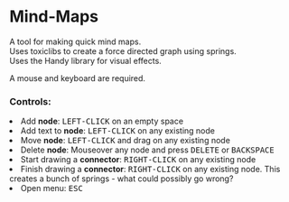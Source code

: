 # Mind-Maps
A tool for making quick mind maps.  
Uses toxiclibs to create a force directed graph using springs.  
Uses the Handy library for visual effects.

A mouse and keyboard are required.
<h3>Controls:</h3>
<li>Add <b>node</b>: <tt>LEFT-CLICK</tt> on an empty space</li>
<li>Add text to <b>node</b>: <tt>LEFT-CLICK</tt> on any existing node</li>
<li>Move <b>node</b>: <tt>LEFT-CLICK</tt> and drag on any existing node</li>
<li>Delete <b>node</b>: Mouseover any node and press <tt>DELETE</tt> or <tt>BACKSPACE</tt></li>
<li>Start drawing a <b>connector</b>: <tt>RIGHT-CLICK</tt> on any existing node</li>
<li>Finish drawing a <b>connector</b>: <tt>RIGHT-CLICK</tt> on any existing node. This creates a bunch of springs - what could possibly go wrong?</li>
<li>Open menu: <tt>ESC</tt></li>
</ul>
